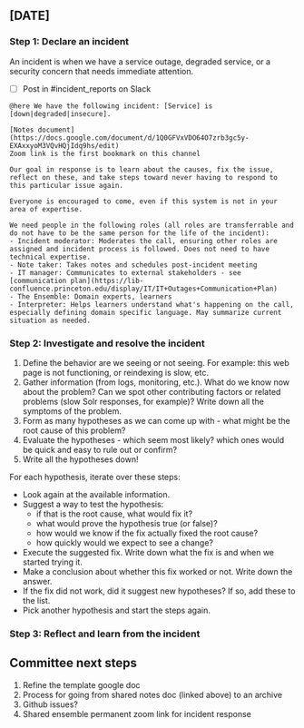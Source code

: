 ## [DATE]

### Step 1: Declare an incident
An incident is when we have a service outage, degraded service, or a security concern that needs immediate attention.
- [ ] Post in #incident_reports on Slack
```
@here We have the following incident: [Service] is [down|degraded|insecure].

[Notes document](https://docs.google.com/document/d/1Q0GFVxVDO64O7zrb3gc5y-EXAxxyoM3VQvHQjIdq9hs/edit)
Zoom link is the first bookmark on this channel

Our goal in response is to learn about the causes, fix the issue, reflect on these, and take steps toward never having to respond to this particular issue again.

Everyone is encouraged to come, even if this system is not in your area of expertise. 

We need people in the following roles (all roles are transferrable and do not have to be the same person for the life of the incident):
- Incident moderator: Moderates the call, ensuring other roles are assigned and incident process is followed. Does not need to have technical expertise.
- Note taker: Takes notes and schedules post-incident meeting
- IT manager: Communicates to external stakeholders - see [communication plan](https://lib-confluence.princeton.edu/display/IT/IT+Outages+Communication+Plan)
- The Ensemble: Domain experts, learners
- Interpreter: Helps learners understand what's happening on the call, especially defining domain specific language. May summarize current situation as needed.
```

### Step 2: Investigate and resolve the incident

1. Define the behavior are we seeing or not seeing. For example: this web page is not functioning, or reindexing is slow, etc.
1. Gather information (from logs, monitoring, etc.). What do we know now about the problem? Can we spot other contributing factors or related problems (slow Solr responses, for example)? Write down all the symptoms of the problem.
1. Form as many hypotheses as we can come up with - what might be the root cause of this problem?
1. Evaluate the hypotheses - which seem most likely? which ones would be quick and easy to rule out or confirm?
1. Write all the hypotheses down!

For each hypothesis, iterate over these steps:
- Look again at the available information.
- Suggest a way to test the hypothesis:
  - if that is the root cause, what would fix it?
  - what would prove the hypothesis true (or false)?
  - how would we know if the fix actually fixed the root cause?
  - how quickly would we expect to see a change?
- Execute the suggested fix. Write down what the fix is and when we started trying it.
- Make a conclusion about whether this fix worked or not. Write down the answer.
- If the fix did not work, did it suggest new hypotheses? If so, add these to the list.
- Pick another hypothesis and start the steps again.

### Step 3: Reflect and learn from the incident


## Committee next steps
1. Refine the template google doc
1. Process for going from shared notes doc (linked above) to an archive 
1. Github issues?
1. Shared ensemble permanent zoom link for incident response

